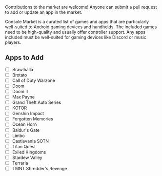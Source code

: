 Contributions to the market are welcome! Anyone can submit a pull request to add or update an app in the market.

Console Market is a curated list of games and apps that are particularly well-suited to Android gaming devices and handhelds. The included games need to be high-quality and usually offer controller support. Any apps included must be well-suited for gaming devices like Discord or music players.

## Apps to Add
- [ ] Brawlhalla
- [ ] Brotato
- [ ] Call of Duty Warzone
- [ ] Doom
- [ ] Doom II
- [ ] Max Payne
- [ ] Grand Theft Auto Series
- [ ] KOTOR
- [ ] Genshin Impact
- [ ] Forgotten Memories
- [ ] Ocean Horn
- [ ] Baldur's Gate
- [ ] Limbo
- [ ] Castlevania SOTN
- [ ] Titan Quest
- [ ] Exiled Kingdoms
- [ ] Stardew Valley
- [ ] Terraria
- [ ] TMNT Shredder's Revenge
